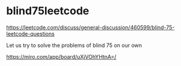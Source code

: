 # blind75leetcode

https://leetcode.com/discuss/general-discussion/460599/blind-75-leetcode-questions


Let us try to solve the problems of blind 75 on our own 


https://miro.com/app/board/uXjVOhYHtnA=/